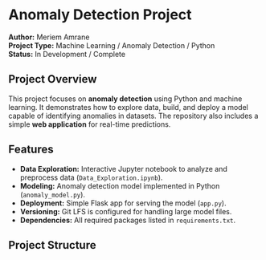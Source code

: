 # Anomaly Detection Project

**Author:** Meriem Amrane  
**Project Type:** Machine Learning / Anomaly Detection / Python  
**Status:** In Development / Complete  

## Project Overview
This project focuses on **anomaly detection** using Python and machine learning. It demonstrates how to explore data, build, and deploy a model capable of identifying anomalies in datasets. The repository also includes a simple **web application** for real-time predictions.

## Features
- **Data Exploration:** Interactive Jupyter notebook to analyze and preprocess data (`Data_Exploration.ipynb`).  
- **Modeling:** Anomaly detection model implemented in Python (`anomaly_model.py`).  
- **Deployment:** Simple Flask app for serving the model (`app.py`).  
- **Versioning:** Git LFS is configured for handling large model files.  
- **Dependencies:** All required packages listed in `requirements.txt`.  

## Project Structure
